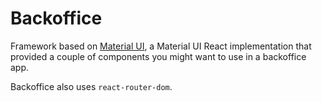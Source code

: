 # Backoffice

Framework based on [Material UI](https://material-ui-next.com), a Material UI
React implementation that provided a couple of components you might want to use
in a backoffice app.

Backoffice also uses `react-router-dom`.
